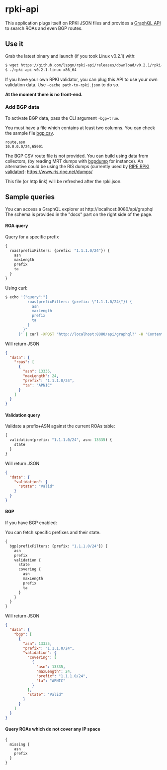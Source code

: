 # rpki-api

This application plugs itself on RPKI JSON files and 
provides a [GraphQL API](https://graphql.org/) to search ROAs
and even BGP routes.

## Use it

Grab the latest binary and launch (if you took Linux v0.2.1) with:
```bash
$ wget https://github.com/lspgn/rpki-api/releases/download/v0.2.1/rpki-api-v0.2.1-linux-x86_64
$ ./rpki-api-v0.2.1-linux-x86_64
```

If you have your own RPKI validator, you can plug this API
to use your own validation data. Use `-cache path-to-rpki.json` to do so.

**At the moment there is no front-end.**

### Add BGP data

To activate BGP data, pass the CLI argument `-bgp=true`.

You must have a file which contains at least two columns.
You can check the sample file [bgp.csv](bgp.csv).
```csv
route,asn
10.0.0.0/24,65001
```

The BGP CSV route file is not provided. You can build using data from collectors,
(by reading MRT dumps with [bgpdump](https://github.com/RIPE-NCC/bgpdump) for instance).
An alternative could be using the RIS dumps (currently used by [RIPE RPKI validator](https://github.com/RIPE-NCC/rpki-validator-3/blob/master/rpki-validator/src/main/resources/application.properties#L50)):
https://www.ris.ripe.net/dumps/

This file (or http link) will be refreshed after the rpki.json.

## Sample queries

You can access a GraphQL explorer at http://localhost:8080/api/graphql
The schema is provided in the "docs" part on the right side of the page.

#### ROA query

Query for a specific prefix
```graphql
{
  roas(prefixFilters: {prefix: "1.1.1.0/24"}) {
    asn
    maxLength
    prefix
    ta
  }
}
```
Using curl:
```bash
$ echo '{"query":"{
          roas(prefixFilters: {prefix: \"1.1.1.0/24\"}) {
            asn
            maxLength
            prefix
            ta
          }
        }"
      }' | curl -XPOST 'http://localhost:8080/api/graphql?' -H 'Content-Type: application/json' -d @-
```

Will return JSON
```json
{
  "data": {
    "roas": [
      {
        "asn": 13335,
        "maxLength": 24,
        "prefix": "1.1.1.0/24",
        "ta": "APNIC"
      }
    ]
  }
}
```
#### Validation query

Validate a prefix+ASN against the current ROAs table:

```graphql
{
  validation(prefix: "1.1.1.0/24", asn: 13335) {
    state
  }
}
```

Will return JSON
```json
{
  "data": {
    "validation": {
      "state": "Valid"
    }
  }
}
```

#### BGP

If you have BGP enabled:

You can fetch specific prefixes and their state.

```graphql
{
  bgp(prefixFilters: {prefix: "1.1.1.0/24"}) {
    asn
    prefix
    validation {
      state
      covering {
        asn
        maxLength
        prefix
        ta
      }
    }
  }
}
```

Will return JSON
```json
{
  "data": {
    "bgp": [
      {
        "asn": 13335,
        "prefix": "1.1.1.0/24",
        "validation": {
          "covering": [
            {
              "asn": 13335,
              "maxLength": 24,
              "prefix": "1.1.1.0/24",
              "ta": "APNIC"
            }
          ],
          "state": "Valid"
        }
      }
    ]
  }
}
```

#### Query ROAs which do not cover any IP space

```graphql
{
  missing {
    asn
    prefix
  }
}
```
